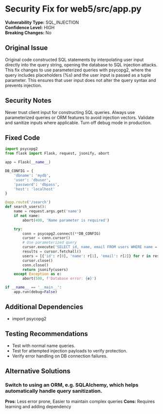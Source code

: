 # Security Fix for web5/src/app.py

**Vulnerability Type:** SQL_INJECTION  
**Confidence Level:** HIGH  
**Breaking Changes:** No

## Original Issue
Original code constructed SQL statements by interpolating user input directly into the query string, opening the database to SQL injection attacks. This fix changes to use parameterized queries with psycopg2, where the query includes placeholders (%s) and the user input is passed as a tuple parameter. This ensures that user input does not alter the query syntax and prevents injection.

## Security Notes
Never trust client input for constructing SQL queries. Always use parameterized queries or ORM features to avoid injection vectors. Validate and sanitize inputs where applicable. Turn off debug mode in production.

## Fixed Code
```py
import psycopg2
from flask import Flask, request, jsonify, abort

app = Flask(__name__)

DB_CONFIG = {
    'dbname': 'mydb',
    'user': 'dbuser',
    'password': 'dbpass',
    'host': 'localhost'
}

@app.route('/search')
def search_users():
    name = request.args.get('name')
    if not name:
        abort(400, 'Name parameter is required')

    try:
        conn = psycopg2.connect(**DB_CONFIG)
        cursor = conn.cursor()
        # Use parameterized query
        cursor.execute('SELECT id, name, email FROM users WHERE name = %s', (name,))
        results = cursor.fetchall()
        users = [{'id': r[0], 'name': r[1], 'email': r[2]} for r in results]
        cursor.close()
        conn.close()
        return jsonify(users)
    except Exception as e:
        abort(500, f'Database error: {e}')

if __name__ == '__main__':
    app.run(debug=False)

```

## Additional Dependencies
- import psycopg2

## Testing Recommendations
- Test with normal name queries.
- Test for attempted injection payloads to verify protection.
- Verify error handling on DB connection failures.

## Alternative Solutions

### Switch to using an ORM, e.g. SQLAlchemy, which helps automatically handle query sanitization.
**Pros:** Less error prone, Easier to maintain complex queries
**Cons:** Requires learning and adding dependency

